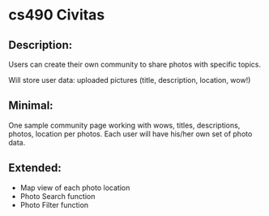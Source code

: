 # cs490 Civitas

## Description: 
Users can create their own community to share photos with specific topics.

Will store user data: uploaded pictures (title, description, location, wow!)


## Minimal:
One sample community page working with wows, titles, descriptions, photos, location per photos. 
Each user will have his/her own set of photo data.

## Extended: 
* Map view of each photo location 
* Photo Search function
* Photo Filter function


